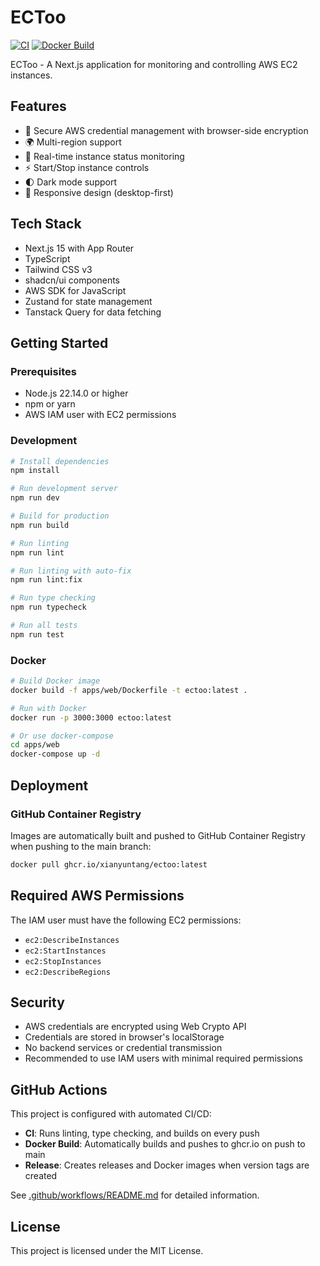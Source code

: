 # ECToo

[![CI](https://github.com/xianyuntang/ectoo/actions/workflows/ci.yml/badge.svg)](https://github.com/xianyuntang/ectoo/actions/workflows/ci.yml)
[![Docker Build](https://github.com/xianyuntang/ectoo/actions/workflows/docker-build.yml/badge.svg)](https://github.com/xianyuntang/ectoo/actions/workflows/docker-build.yml)

ECToo - A Next.js application for monitoring and controlling AWS EC2 instances.

## Features

- 🔐 Secure AWS credential management with browser-side encryption
- 🌍 Multi-region support
- 🚀 Real-time instance status monitoring
- ⚡ Start/Stop instance controls
- 🌓 Dark mode support
- 📱 Responsive design (desktop-first)

## Tech Stack

- Next.js 15 with App Router
- TypeScript
- Tailwind CSS v3
- shadcn/ui components
- AWS SDK for JavaScript
- Zustand for state management
- Tanstack Query for data fetching

## Getting Started

### Prerequisites

- Node.js 22.14.0 or higher
- npm or yarn
- AWS IAM user with EC2 permissions

### Development

```bash
# Install dependencies
npm install

# Run development server
npm run dev

# Build for production
npm run build

# Run linting
npm run lint

# Run linting with auto-fix
npm run lint:fix

# Run type checking
npm run typecheck

# Run all tests
npm run test
```

### Docker

```bash
# Build Docker image
docker build -f apps/web/Dockerfile -t ectoo:latest .

# Run with Docker
docker run -p 3000:3000 ectoo:latest

# Or use docker-compose
cd apps/web
docker-compose up -d
```

## Deployment

### GitHub Container Registry

Images are automatically built and pushed to GitHub Container Registry when pushing to the main branch:

```bash
docker pull ghcr.io/xianyuntang/ectoo:latest
```

## Required AWS Permissions

The IAM user must have the following EC2 permissions:

- `ec2:DescribeInstances`
- `ec2:StartInstances`
- `ec2:StopInstances`
- `ec2:DescribeRegions`

## Security

- AWS credentials are encrypted using Web Crypto API
- Credentials are stored in browser's localStorage
- No backend services or credential transmission
- Recommended to use IAM users with minimal required permissions

## GitHub Actions

This project is configured with automated CI/CD:

- **CI**: Runs linting, type checking, and builds on every push
- **Docker Build**: Automatically builds and pushes to ghcr.io on push to main
- **Release**: Creates releases and Docker images when version tags are created

See [.github/workflows/README.md](.github/workflows/README.md) for detailed information.

## License

This project is licensed under the MIT License.
